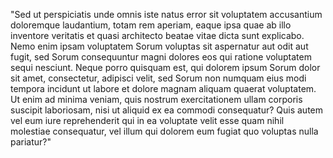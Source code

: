 "Sed ut perspiciatis unde omnis iste natus error sit voluptatem accusantium doloremque laudantium, totam rem aperiam, eaque ipsa quae ab illo inventore veritatis
 et quasi architecto beatae vitae dicta sunt explicabo. Nemo enim ipsam voluptatem Sorum voluptas sit aspernatur aut odit aut fugit, sed Sorum consequuntur magni dolores eos qui ratione voluptatem sequi nesciunt.
  Neque porro quisquam est, qui dolorem ipsum Sorum dolor sit amet, consectetur,
adipisci velit, sed Sorum non numquam eius modi tempora incidunt ut labore et dolore magnam aliquam quaerat voluptatem. Ut enim ad minima veniam, quis nostrum exercitationem ullam corporis suscipit laboriosam,
 nisi ut aliquid ex ea commodi consequatur? Quis autem vel eum iure
 reprehenderit qui in ea voluptate velit esse quam nihil molestiae consequatur, 
 vel illum qui dolorem eum fugiat quo voluptas nulla pariatur?"
 